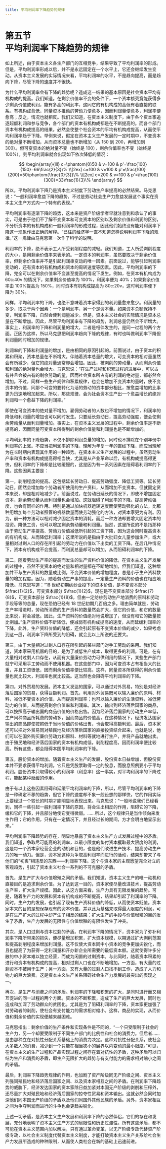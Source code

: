 ```yaml
---
title: 平均利润率下降趋势的规律
---
```


# 第五节<br>**平均利润率&ZeroWidthSpace;下降趋势的规律**

如上所述，由于资本主义各生产部门的互相竞争，结果导致了平均利润率的形成。但是，平均利润率形成以后，并不是永远固定在一个水平上，它还会继续发生变动。从资本主义发展的实际情况来看，平均利润率的水平，不是趋向提高，而是趋向下降，尽管下降的速度并不很快。

为什么平均利润率会有下降的趋势呢？造成这一结果的基本原因是社会资本平均有机构成的提高。我们知道，在剩余价值率不变的条件下，一个资本额究竟能获得多少剩余价值或利润，能有多高的利润率，这同它的有机构成的高低有着直接的联系。有机构成愈低，同量资本推动的劳动力便愈多，因而利润量便愈多，利润率便愈高；反之，情况也就相反。我们又知道，在资本主义制度下，由于各个资本家追逐超额利润和参与竞争，各个部门的资本有机构成都是在不断提高的。而各个部门资本有机构成提高的结果，必然会使整个社会资本的平均有机构成提高，从而使平均利润率趋于下降。举例来说，假定在资本主义生产发展的一定时期中，不变资本的绝对量不断增加，从而资本总量也不断增加（从 150 到 200，再增加到 300）。但可变资本的绝对量不变（始终是 100），剩余价值率也不变（始终是 100%），则平均利润率就会出现如下依次降低的情况：

$$
\begin{array}{lll}
c=\phantom{0}50 & v=100 & p'=\frac{100}{150}=66\frac{2}{3}\% \\[2ex]
c=100 & v=100 & p'=\frac{100}{200}=50\phantom{\frac{0}{3}}\% \\[2ex]
c=200 & v=100 & p'=\frac{100}{300}=33\frac{1}{3}\%
\end{array}
$$

所以，平均利润率下降乃是资本主义制度下劳动生产率提高的必然结果。马克思说：“一般利润率愈益下降的趋势，不过是劳动社会生产力愈益发展这个事实在资本主义生产方式内一个特有的表现。”

平均利润率有逐渐下降的趋势，这本来是资产阶级学者早就注意到和承认了的事实，可是由于他们不了解不变资本和可变资本的区别以及剩余价值和利润的区别，不分析资本的有机构成和一般利润率的形成过程，因此他们始终没有能对利润率下降这一现象作出正确的解释。“已往的经济学一直不知道怎样说明利润率下降的规律。”这一规律由马克思第一次作了科学的说明。

利润率的下降，绝不表示工人所受剥削程度的减轻。我们知道，工人所受剥削程度的大小，是用剩余价值率来表示的。一定资本的利润率，虽然要取决于剩余价值率，但剩余价值率并不是引起利润串变动的唯一因素。前面说过，能够引起利润率变动的，还有资本的有机构成和资本的周转速度等因素。因此，平均利润率的下降，完全可以在剩余价值率不变甚至提高的情况下发生。例如，在资本有机构成为 60c:40v 的情况下，如果剩余价值率为 100%，利润率便为 40%；如果剩余价值率由 100%提高为 150%，同时资本有机构成提高为 80c:20v，这时利润率便下降为 30%。

同样，平均利润率的下降，也绝不意味着资本家得到的利润量愈来愈少。利润量的多少，取决于两个因素：一个是利润率，另一个是资本量。如果资本总额保持不变，利润率下降，自然会使利润量减少。但是，资本主义社会的实际情况是资本总量在不断增加。因此，尽管平均利润率有下降的趋势，利润总量仍然会不断增大。事实上，利润率的下降和利润量的增大，二者是相伴发生的，是同一过程的两个方面。正因为这样，所以马克思把利润率趋向下降的规律，有时也叫做利润率下降但利润量同时增加的规律。

利润率的下降和利润量的增加，是由相同的原因引起的。前面说过，由于资本的积累和积聚，资本总量在不断增大。伴随着资本总量的增大，可变资本的相对量虽然会有所减少，但它的绝对量通常却会增加。因此，被剥削的劳动量，从而剩余价值和利润的绝对量也会增大。马克思说：“在生产过程和积累过程的进展中，可以占有并且会被占有的剩余劳动的量，因而社会资本所占有的利润的绝对量，都必然会增加。不过，同样一些生产规律和积累规律，也会在增加不变资本的量时，使不变资本的价值，同那个可变的要转化为活的劳动的资本部分相比，按愈益增加的比事更为迅速地增加起来。所以，那些规律，会为社会资本生产出一个愈益增长的绝对利润和一个愈益下降的利润率。”

即使在可变资本的绝对量不增加，雇佣劳动者的人数也不增加的情况下，利润率的降低和利润量的增加也可以同时发生。只要延长劳动日，提高劳动强度，便会使剩余劳动量从而利润量增加。事实上，在资本主义发展的过程中，剩余价值率是不断提高的，因而同量可变资本所得到的剩余价值量和利润量也是不断增加的。

平均利润率的下降趋势，不仅不排除利润总量的增加，同时也不排除在个别年份中利润率的上涨。不应当把利润率的下降，理解为年复一年的直线下降，而应当理解为在长时期内表现其作用的一种趋势。在资本主义生产发展的过程中，虽然劳动生产率和资本有机构成提高得相当快，尤其是从产业革命以后，有机构成提高得更快，但利润率的下降却是比较缓慢的，这是因为有一系列因素在阻碍着利润率的下降。这些因素主要是：

第一，剥削程度的提高。这包括延长劳动日、提高劳动强度、降低工资等。延长劳动日，固然会增加每个劳动者所使用的生产资料，从而增加不变资本，但就固定资本来说，却是相对地减少了。前面说过，在劳动日延长的情况下，即使不增加固定资本，剩余劳动量从而利润量也会增加。这就阻碍了利润率的下降。提高劳动强度，也会有同样的作用。特别是通过加快机器运转速度而使劳动强化的方法，比那种用增加每个劳动者照管的机器数量而使劳动强化的方法，对资本家更为有利。因为，前一种方法可以相对减少固定资本的消耗，而后一种方法却要增大固定资本的投资。降低工资，也可以增加剩余劳动量和利润量。当然，这里所说的不是指那种由于劳动生产率提高、劳动力价值减低所引起的工资下降，因为这会同时提高资本的有机构成，从而降低利润率；这里所说的是指由于大批妇女儿童参加生产，或大量相对过剩人口的存在所引起的劳动力在价值以下出卖的工资下降。在后几种情况下，资本有机构成不会提高，而利润总量却可以增加，从而阻碍利润率的下降。

第二，随着劳动生产率的提高而发生的生产资料价值的降低，在资本主义生产发展的过程中，虽然不变资本的绝对量和相对量都在不断地增加，但我们知道，这种增加并不与生产资料的数量成比例。不变资本价值的增加程度，总是小于生产资料数量的增加程度。因为，随着劳动生产事的提高，一定量生产资料的价值也在相应地降低。马克思写道：“18 世纪初期纺纱业投下的资本价值，是不变资本部分 $\frac{1}{2}$，可变资本部分 $\frac{1}{2}$，现在是不变资本部分 $\frac{7}{8}$，可变资本部分 $\frac{1}{8}$，但由一定纺纱劳动生产地消费的原料和劳动手段等等的总量，现在恐怕已经有 18 世纪初期几百倍之多。理由简单就是，劳动生产率增进时，劳动所消费的生产资料的数量然会扩大，但它的价值，和它的数量比来说，将会减低。因此，生产资料的价值绝对地说增加了，但没有和它的数量按比例加。”生产资料价值不断降低，便减弱有机构成提高的速度，从而延缓利润率的下降。此外，生产资料价值的降低，还会引起原有不变资本价值的减少，如果考虑到这一层，利润率下降所受到的阻碍，就会比以上所说的还要大。

第三，由于大量相对过剩人口存在所引起的某些部门对手工劳动的采用。我们知道，资本家采用机器的目的，是为了减低生产成本，取得更多的利润。可是，在有大量相对过剩人口存在，从而有大量廉价劳动力可供利用的情况下，某些生产部门就宁可采用手工劳动而不使用机器。在这些部门中，因为可变资本占有相当大的比重，并且工资很低，因而剩余价值率便比较高。这样，同量资本所获得的剩余价值量也就比较大，利润率也就比较高。这当然也会阻碍平均利润率的下降。

第四，对外贸易的发展。资本主义发达的国家，可以通过对外贸易，特别是对经济落后国家的贸易，获得巨额利润。首先，利用对外贸易既可以输入廉价的原料、材料，减低不变资本的价值，从而提高利润率；也可以输入廉价的生活资料，减低劳动力的价值，从而提高剩余价值率和利润率。其次，输出到经济落后国家的商品，可以按照高于输出国的商品价值的价格出售。因为经济落后国家的劳动生产率低，生产同种商品所耗费的劳动多，因而商品的价值高，在这种情况下，经济发达国家输出的商品即使按照低于当地价值的价格出售，也会取得高额利润。最后，资本家还可以把对外贸易同对殖民地及经济落后国家的直接投资结合起来，也就是说，他们可以在国外购买廉价劳动力和原料、材料等就地进行生产，并将产品就地出卖。由于殖民地和经济落后国家的资本有机构成低，剥削程度高，因而利润率便比较高。所有这些，都会阻碍本国平均利润率的下降。

第五，股份资本的增加。随着资本主义生产的发展，股份资本日益增加，但股份资本并不要求获得平均利润，它只是凭股票取得一定的股息，而股息照例要小于平均利润。股份资本只取得较小的利润率（利息率）这一事实，对平均利润率的下降过程，能起某种延缓的作用。

由于有以上这些因素阻碍和延缓平均利润率的下降，所以，尽管平均利润率的下降是一种确定不移的趋势，但它下降的速度却不象一般设想的那样快，它的作用实际上要经过一个较长的时期才能明显地表现出来。马克思说：“一般地说我们已经看到，同样一些引起一般利润率下降的原因，将会生出相反的作用，阻碍它的下降，缓和它的下降，并且部分地使它变得微弱。……所以，这个规律只是当作倾向来发生作用；它的作用，只有在一定情况下，并且经过长的期间，方才会明白地显示出来。”

平均利润率下降趋势的存在，明显地暴露了资本主义生产方式发展过程中的矛盾。我们知道，争取尽可能高的利润率，以最小限度的垫付资本攫取最大限度的利润，这是每一个资本家经营企业的动机和目的，也是他们改进生产技术、提高劳动生产力的唯一动力。但是，资本家这种为争取高利润率而进行的活动，结果却带来了与他们的“初衷”相违反的东西——利润率下降。这个与资本家的主观愿望完全对立的客观趋势，引起了资本主义社会一系列的不可克服的矛盾。

首先，是生产扩大与价值增殖之间的矛盾。我们知道，资本主义生产的唯一动机和直接目的是追求剩余价值。为了达到这一目的，资本家便尽量改进技术，提高劳动生产率，扩大生产规模。因此，从这方面来看，生产力具有无限发展的趋势。可是，随着生产力的发展和资本有机构成的不断提高，结果却引起了利润率的下降。同时，生产力的发展，也引起了现有生产资料价值的降低，从而使资本贬值。资本家本来的目的是想保存现有的资本价值，并以此为基础来取得最大限度的利润，可是在生产扩大的过程中却产生了相反的结果：扩大生产的手段与价值增殖的目的发生了矛盾，生产力发展的无限性与价值增殖的有限性发生了冲突。

其次，是人口过剩与资本过剩的矛盾。在利润率下降的情况下，资本家为了弥补利润率下降所带来的损失，便尽量增加积累，扩大资本规模，以期通过扩大剥削范围和提高剥削程度来增加利润量。这不仅使大资本同中小资本的竞争更加尖锐化，而且也提高了为获得一定利润量和开办新企业所需要的最低资本额。这就使得许多分散的中小资本难以独立经营，而成为闲置的过剩资本。与此同时，随着资本积累的进行和资本有机构成的提高，相对过剩人口也在不断地增加。一方面，有大量的过剩资本不被用于生产；另一方面，又有大量的过剩人口找不到工作，造成了人力和物力的巨大浪费。这是资本主义生产关系阻碍社会生产力发展的最突出的表现之一。

再次，是生产与消费之间的矛盾。利润率的下降和积累的扩大，是同时进行而又相互促进的同一过程的两个方面。资本的不断积累，造成了生产的巨大发展，同时也造成和加深了劳动群众的贫困化。尤其是为了阻碍利润率的下降，资本家更加强了对劳动者的剥削，使社会有支付能力的需求相对缩小。这样，商品的实现，从而价值和剩余价值的实现便越来越困难。

马克思指出：剩余价值的生产条件和实现条件是不同的，“一个只受限制于社会的生产力，另一个却要受限制于不同生产部门的比例性和社会的消费力。但后者……是由那种立在对抗性分配关系基础上的消费力决定。这种对抗性分配关系，使社会大多数人的消费，减少到一个只能在相当狭小的展界以内变动的最小限度。”可见，在资本主义的生产过程和产品实现过程之间存在着对抗性的矛盾，这种矛盾可以归结为生产和消费的矛盾，即生产无限扩大的趋势与有支付能力的需求相对缩小之间的矛盾。

最后，利润率下降趋势规律的作用，也加剧了资产阶级同无产阶级之间、资本主义列强同殖民地和经济落后国家之间、以及资本家相互之间的矛盾。在利润率下降趋势的威胁下，经济发达国家的资本家除日益加紧对本国无产阶级的剥削和压榨外，还尽量扩大对殖民地和经济落后国家的掠夺性贸易和资本输出。这就必然会同时加深他们同本国无产阶级的矛盾以及他们同国外其他民族的矛盾。另外，资本家相互之间为争夺利润而进行的斗争也会更趋尖锐化。

上述一切矛盾，是资本主义生产发展和利润率下降的必然伴侣，它们的存在和发展，充分地表明了资本主义生产方式的局限性和历史过渡性。所有这些矛盾，都不可能在资本主义范围内加以解决，只有通过革命变革，以无产阶级专政代替资产阶级专政，以社会主义制度代替资本主义制度，才能打破资本主义生产关系给社会生产力发展所造成的种种限制，从而使人类社会在新的基础上迅速前进。